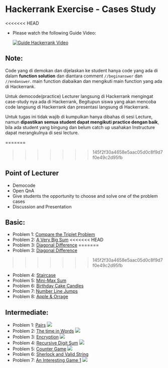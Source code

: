 # Hackerrank Exercise - Cases Study

<<<<<<< HEAD
<!-- beginanswer -->

- Please watch the following Guide Video:

  [![Guide Hackerrank Video](https://s3.amazonaws.com/sr-marketplace-prod/wp-content/uploads/2015/08/hackerrank.jpg)](https://www.youtube.com/watch?v=ng1wp92-ED0)
<!-- endanswer nop -->

<!-- beginanswer -->
## Note:
Code yang di demokan dan dijelaskan ke student hanya code yang ada di dalam **function solution** dan diantara comment `//beginanswer` dan `//endanswer`. main function diabaikan dan mengikuti main function yang ada di Hackerrank. 

Untuk democode(practice) Lecturer langsung di Hackerrank mengingat case-study nya ada di Hackerrank, Begitupun siswa yang akan mencoba code langsung di Hackerrank dan presentasi langsung di Hackerrank.

Untuk tugas ini tidak wajib di kumpulkan hanya dibahas di sesi Lecture, namun **dipastikan semua student dapat mengikuti practice dengan baik**, bila ada student yang bingung dan belum catch up usahakan Instructure dapat merangkulnya di sesi lecture.
<!-- endanswer nop -->
=======

>>>>>>> 145f2f30a4658e5aac05d0c8f9d7f0e49c2d95fb


## Point of Lecturer
- Democode 
- Open QnA
- Give students the opportunity to choose and solve one of the problem cases
- Discussion and Presentation


## Basic:
- Problem 1: [Compare the Triplet Problem](compare-the-triplets/main.go)
- Problem 2: [A Very Big Sum](very-big-sum/main.go)
<<<<<<< HEAD
- Problem 3: [Diagonal Difference](diagonal-differencer/main.go)
=======
- Problem 3: [Diagonal Difference](diagonal-difference/main.go)
>>>>>>> 145f2f30a4658e5aac05d0c8f9d7f0e49c2d95fb
- Problem 4: [Staircase](staircase/main.go)
- Problem 5: [Mini-Max Sum](mini-max-sum/main.go)
- Problem 6: [Birthday Cake Candles](birthday-cake-candles/main.go)
- Problem 7: [Number Line Jumps](number-line-jumps/main.go)
- Problem 8: [Apple & Orrage](apple-and-orange/main.go)

## Intermediate:
- Problem 1: [Pairs](pairs/main.go)
[![](https://img.youtube.com/vi/y4kEDSupGxU/maxresdefault.jpg)](https://youtu.be/y4kEDSupGxU)
- Problem 2: [The time in Words](the-time-in-words/main.go)
[![](https://img.youtube.com/vi/LQaaHLngTVg/maxresdefault.jpg)](https://youtu.be/LQaaHLngTVg)
- Problem 3: [Encryption](encryption/main.go)
[![](https://img.youtube.com/vi/DcS0LEZxVi8/maxresdefault.jpg)](https://youtu.be/DcS0LEZxVi8)
- Problem 4: [Recursive Digit Sum](recursive-digit-sum/main.go)
[![](https://img.youtube.com/vi/KfAJUTE5n4Q/maxresdefault.jpg)](https://youtu.be/KfAJUTE5n4Q)
- Problem 5: [Counter Game](counter-game/main.go)
[![](https://img.youtube.com/vi/bcmtF2Cf8uI/maxresdefault.jpg)](https://youtu.be/bcmtF2Cf8uI)
- Problem 6: [Sherlock and Valid String](sherlock-and-valid-string/main.go)
- Problem 7: [An Interesting Game 1](an-interesting-game-1/main.go)
[![](https://img.youtube.com/vi/HHNI_99GKsU/maxresdefault.jpg)](https://youtu.be/HHNI_99GKsU)
